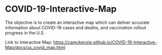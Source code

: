 # COVID-19-Interactive-Map

The objective is to create an interactive map which can deliver accurate information about COVID-19 cases and deaths, and vaccination rollout progress in the U.S.

Link to Interactive Map: https://camckenzie.github.io/COVID-19-Interactive-Map/docs/us_covid_map.html
